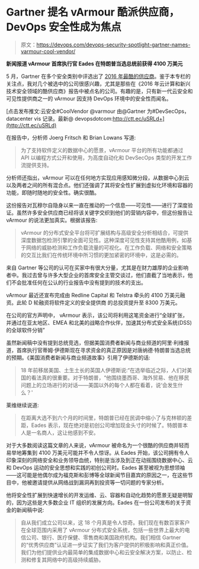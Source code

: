 # Gartner 提名 vArmour 酷派供应商，DevOps 安全性成为焦点

> 原文：<https://devops.com/devops-security-spotlight-gartner-names-varmour-cool-vendor/>

**新闻报道 vArmour 首席执行官 Eades 在特朗普当选总统前获得 4100 万美元**

5 月，Gartner 在多个安全类别中评选出了 [2016 年最酷的供应商](https://www.gartner.com/doc/3305217)。鉴于本专栏的关注点，我对几个被选中的公司很感兴趣，尤其是那些在《2016 年云计算和新兴技术安全领域的酷供应商》报告中被点名的公司。有趣的是，只有新一代云安全和可见性提供商之一的 vArmour 因支持 DevOps 环境中的安全性而闻名。

[点击发布推文:云安全#CoolVendor @varmour 由@Gartner 为#DevSecOps，datacenter vis 记录。最新@ devopsdotcom:http://ctt.ec/uSRLd+](http://ctt.ec/uSRLd)

在报告中，分析师 Joerg Fritsch 和 Brian Lowans 写道:

> 为了支持软件定义的数据中心的愿景，vArmour 平台的所有功能都通过 API 以编程方式公开和使用，为高度自动化和 DevSecOps 类型的开发工作流提供支持。

分析师还指出，vArmour 可以在任何地方实现应用感知微分段，从数据中心到云以及两者之间的所有混合点。他们还强调了其将安全性扩展到虚拟化环境和容器的功能，即随时随地的安全性。确实很酷。

这份报告对瓦穆尔自隐身以来一直在推动的一个信息——可见性——进行了深度验证。虽然许多安全供应商已经将该关键字交织到他们的营销内容中，但这份报告让 vArmour 的说法更加真实。根据该报告:

> vArmour 的分布式安全平台将可扩展结构与高级安全分析相结合，可提供深度数据包检测引擎的全面可见性。这种深度可见性支持其他酷用例，如基于网络的威胁检测和工作负载流量的可视化。在工作负载、网络和安全策略的交互比我们在传统环境中所习惯的更加紧密的环境中，这是必需的。

来自 Gartner 等公司的认可在买家中有很大分量，尤其是在财力雄厚的企业影响者中。我过去曾与许多大型企业的首席安全主管交谈过，他们直截了当地表示，他们不会批准任何在公认的行业报告中没有提到的技术的支出。

vArmour 最近还宣布完成由 Redline Capital 和 Telstra 牵头的 4100 万美元融资。此轮 D 轮融资将软件定义的安全提供商 的总投资提升至 8300 万美元。

在公司的官方声明中， vArmour 表示，该公司将利用这笔资金进行“全球扩张，并通过在亚太地区、EMEA 和北美的战略合作伙伴，加速其分布式安全系统(DSS)的全球软件分销”

虽然新闻稿中没有提到总统竞选，但据美国消费者新闻与商业频道的阿里·利维报道，首席执行官蒂姆·伊德斯现在寻求资金的真正原因是对唐纳德·特朗普当选总统的预期。《美国消费者新闻与商业频道故事》引用了伊德斯的话:

> 18 年前移居美国、土生土长的英国人伊德斯说:“在选举临近之际，人们对美国的看法真的很重要。对于特朗普，“他围绕墨西哥、海外贸易、他在移民问题上的立场进行的对话——美国以外的每个人都在看着，说‘会发生什么？'

莱维继续说道:

> 在距离大选不到六个月的时间里，特朗普已经在民调中缩小了与克林顿的差距，Eades 表示，现在绝对是初创公司增加现金头寸的时候了。特朗普本人是一名商人，这让他感到不安。

对于大多数阅读这篇文章的人来说，vArmour 被命名为一个很酷的供应商并轻而易举地筹集到 4100 万美元可能并不令人惊讶。从 Eades 开始，该公司拥有令人印象深刻的网络安全和业务领导血统，特别是当涉及到正在动摇围绕数据中心、云和 DevOps 运动的安全思想和实践的初创公司时。Eades 甚至被视为思想领袖——这可能是他偶尔成为福克斯和彭博等全球新闻节目嘉宾的原因之一，在这些节目中，他被邀请提供从网络战到漏洞再到投资等一切问题的专家分析。

他将安全性扩展到快速增长的开发运维、云、容器和自动化趋势的愿景无疑是明智的，因为这些是大多数企业 IT 组织的发展方向。Eades 在一份公司发布的关于资金的新闻稿中说:

> 自从我们成立公司以来，这 18 个月真是令人惊奇。我们现在有数百家客户在全球范围内采用了 vArmour 分布式安全系统，包括一些世界上最大的电信公司、银行、医疗保健、零售商和美国政府机构。我们相信 Gartner 的“优秀供应商”认证进一步证实了我们为客户提供的积极影响和真正价值。我们为他们提供业内最简单的集成数据中心和云安全解决方案，以防止、检测和修复其网络中的高级持续威胁。